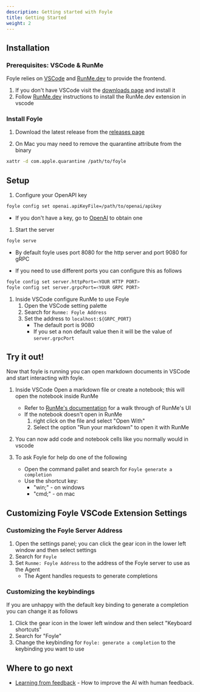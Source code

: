 ```yaml
---
description: Getting started with Foyle
title: Getting Started
weight: 2
---
```




## Installation

### Prerequisites: VSCode & RunMe 

Foyle relies on [VSCode](https://code.visualstudio.com/) and [RunMe.dev](https://runme.dev/)
to provide the frontend.

1. If you don't have VSCode visit the [downloads page](https://code.visualstudio.com/) and install it
1. Follow [RunMe.dev](https://docs.runme.dev/installation/installrunme#installing-runme-on-vs-code) instructions to install the RunMe.dev extension in vscode

### Install Foyle

1. Download the latest release from the [releases page](https://github.com/jlewi/foyle/releases)

2. On Mac you may need to remove the quarantine attribute from the binary

```bash {"id":"01HZ0YPESFNSEV4EJG4GH2VH1X"}
xattr -d com.apple.quarantine /path/to/foyle
```

## Setup

1. Configure your OpenAPI key

```sh {"id":"01HZ0YPESFNSEV4EJG4KS032CF"}
foyle config set openai.apiKeyFile=/path/to/openai/apikey
```

* If you don't have a key, go to [OpenAI](https://openai.com/) to
   obtain one

1. Start the server

```bash {"id":"01HZ0YPESFNSEV4EJG4PGPXBS9"}
foyle serve
```

* By default foyle uses port 8080 for the http server and port 9080 for gRPC

* If you need to use different ports you can configure this as follows

```sh {"id":"01HZ0YPESFNSEV4EJG4Q15T9QA"}
foyle config set server.httpPort=<YOUR HTTP PORT>
foyle config set server.grpcPort=<YOUR GRPC PORT> 
```

1. Inside VSCode configure RunMe to use Foyle
   1. Open the VSCode setting palette
   1. Search for `Runme: Foyle Address`
   1. Set the address to `localhost:${GRPC_PORT}`
      * The default port is 9080
      * If you set a non default value then it will be the value of `server.grpcPort`

## Try it out!

Now that foyle is running you can open markdown documents in VSCode and start interacting with foyle.

1. Inside VSCode Open a markdown file or create a notebook; this will open the notebook inside RunMe
   * Refer to [RunMe's documentation](https://docs.runme.dev/installation/installrunme#full-display-of-runmes-action-on-a-markdown-file-in-vs-code) for a walk through
     of RunMe's UI
   * If the notebook doesn't open in RunMe
      1. right click on the file and select "Open With"
      1. Select the option "Run your markdown" to open it with RunMe
1. You can now add code and notebook cells like you normally would in vscode
1. To ask Foyle for help do one of the following

   * Open the command pallet and search for `Foyle generate a completion`
   * Use the shortcut key:
      * "win;" - on windows
      * "cmd;" - on mac

## Customizing Foyle VSCode Extension Settings

### Customizing the Foyle Server Address

1. Open the settings panel; you can click the gear icon in the lower left window and then select settings
2. Search for `Foyle`
3. Set `Runme: Foyle Address` to the address of the Foyle server to use as the Agent
   * The Agent handles requests to generate completions

### Customizing the keybindings

If you are unhappy with the default key binding to generate a completion you can change it as follows

1. Click the gear icon in the lower left window and then select "Keyboard shortcuts"
2. Search for "Foyle"
3. Change the keybinding for `Foyle: generate a completion` to the keybinding you want to use

## Where to go next

* [Learning from feedback](/docs/learning/) - How to improve the AI with human feedback.